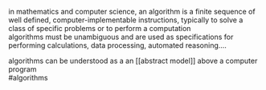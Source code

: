 in mathematics and computer science, an algorithm is a finite sequence of well defined, computer-implementable instructions, typically to solve a class of specific problems or to perform a computation  
algorithms must be unambiguous and are used as specifications for performing calculations, data processing, automated reasoning....  
  
algorithms can be understood as a an [[abstract model]] above a computer program  
#algorithms